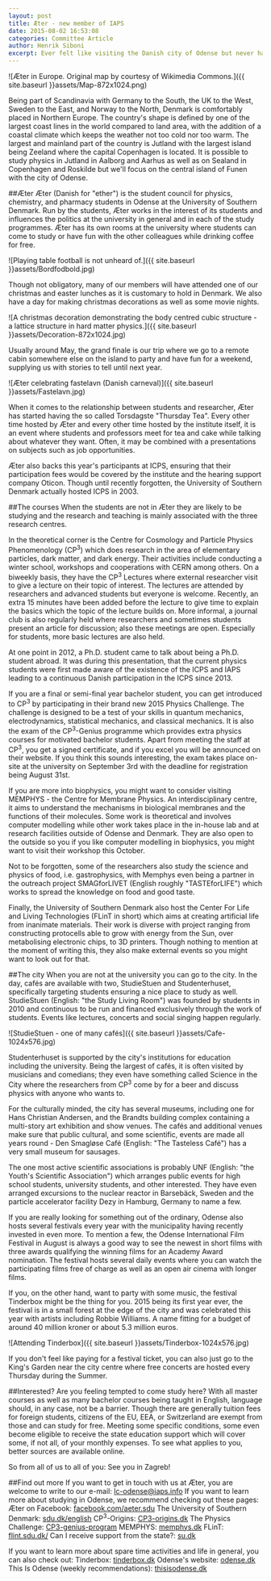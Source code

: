 ```yaml
---
layout: post
title: Æter - new member of IAPS
date: 2015-08-02 16:53:08
categories: Committee Article
author: Henrik Siboni
excerpt: Ever felt like visiting the Danish city of Odense but never had a proper occasion? Now you have - Odense has got its very own local committee of IAPS.
---
```


![Æter in Europe. Original map by courtesy of Wikimedia Commons.]({{ site.baseurl }}assets/Map-872x1024.png)

Being part of Scandinavia with Germany to the South, the UK to the West, Sweden to the East, and Norway to the North, Denmark is comfortably placed in Northern Europe. The country's shape is defined by one of the largest coast lines in the world compared to land area, with the addition of a coastal climate which keeps the weather not too cold nor too warm. The largest and mainland part of the country is Jutland with the largest island being Zeeland where the capital Copenhagen is located. It is possible to study physics in Jutland in Aalborg and Aarhus as well as on Sealand in Copenhagen and Roskilde but we'll focus on the central island of Funen with the city of Odense.

##Æter
Æter (Danish for "ether") is the student council for physics, chemistry, and pharmacy students in Odense at the University of Southern Denmark. Run by the students, Æter works in the interest of its students and influences the politics at the university in general and in each of the study programmes. Æter has its own rooms at the university where students can come to study or have fun with the other colleagues while drinking coffee for free.

![Playing table football is not unheard of.]({{ site.baseurl }}assets/Bordfodbold.jpg)

Though not obligatory, many of our members will have attended one of our christmas and easter lunches as it is customary to hold in Denmark. We also have a day for making christmas decorations as well as some movie nights.

![A christmas decoration demonstrating the body centred cubic structure - a lattice structure in hard matter physics.]({{ site.baseurl }}assets/Decoration-872x1024.jpg)

Usually around May, the grand finale is our trip where we go to a remote cabin somewhere else on the island to party and have fun for a weekend, supplying us with stories to tell until next year.

![Æter celebrating fastelavn (Danish carneval)]({{ site.baseurl }}assets/Fastelavn.jpg)

When it comes to the relationship between students and researcher, Æter has started having the so called Torsdagste "Thursday Tea". Every other time hosted by Æter and every other time hosted by the institute itself, it is an event where students and professors meet for tea and cake while talking about whatever they want. Often, it may be combined with a presentations on subjects such as job opportunities.

Æter also backs this year's participants at ICPS, ensuring that their participation fees would be covered by the institute and the hearing support company Oticon. Though until recently forgotten, the University of Southern Denmark actually hosted ICPS in 2003.

##The courses
When the students are not in Æter they are likely to be studying and the research and teaching is mainly associated with the three research centres.

In the theoretical corner is the Centre for Cosmology and Particle Physics Phenomenology (CP<sup>3</sup>) which does research in the area of elementary particles, dark matter, and dark energy. Their activities include conducting a winter school, workshops and cooperations with CERN among others. On a biweekly basis, they have the CP<sup>3</sup> Lectures where external researcher visit to give a lecture on their topic of interest. The lectures are attended by researchers and advanced students but everyone is welcome. Recently, an extra 15 minutes have been added before the lecture to give time to explain the basics which the topic of the lecture builds on. More informal, a journal club is also regularly held where researchers and sometimes students present an article for discussion; also these meetings are open. Especially for students, more basic lectures are also held.

At one point in 2012, a Ph.D. student came to talk about being a Ph.D. student abroad. It was during this presentation, that the current physics students were first made aware of the existence of the ICPS and IAPS leading to a continuous Danish participation in the ICPS since 2013.

If you are a final or semi-final year bachelor student, you can get introduced to CP<sup>3</sup> by participating in their brand new 2015 Physics Challenge. The challenge is designed to be a test of your skills in quantum mechanics, electrodynamics, statistical mechanics, and classical mechanics. It is also the exam of the CP<sup>3</sup>-Genius programme which provides extra physics courses for motivated bachelor students. Apart from meeting the staff at CP<sup>3</sup>, you get a signed certificate, and if you excel you will be announced on their website. If you think this sounds interesting, the exam takes place on-site at the university on September 3rd with the deadline for registration being August 31st.

If you are more into biophysics, you might want to consider visiting MEMPHYS - the Centre for Membrane Physics. An interdisciplinary centre, it aims to understand the mechanisms in biological membranes and the functions of their molecules. Some work is theoretical and involves computer modelling while other work takes place in the in-house lab and at research facilities outside of Odense and Denmark. They are also open to the outside so you if you like computer modelling in biophysics, you might want to visit their workshop this October.

Not to be forgotten, some of the researchers also study the science and physics of food, i.e. gastrophysics, with Memphys even being a partner in the outreach project SMAGforLIVET (English roughly "TASTEforLIFE") which works to spread the knowledge on food and good taste.

Finally, the University of Southern Denmark also host the Center For Life and Living Technologies (FLinT in short) which aims at creating artificial life from inanimate materials. Their work is diverse with project ranging from constructing protocells able to grow with energy from the Sun, over metabolising electronic chips, to 3D printers. Though nothing to mention at the moment of writing this, they also make external events so you might want to look out for that.

##The city
When you are not at the university you can go to the city. In the day, cafés are available with two, StudieStuen and Studenterhuset, specifically targeting students ensuring a nice place to study as well. StudieStuen (English: "the Study Living Room") was founded by students in 2010 and continuous to be run and financed exclusively through the work of students. Events like lectures, concerts and social singing happen regularly.

![StudieStuen - one of many cafés]({{ site.baseurl }}assets/Cafe-1024x576.jpg)

Studenterhuset is supported by the city's institutions for education including the university. Being the largest of cafés, it is often visited by musicians and comedians; they even have something called Science in the City where the researchers from CP<sup>3</sup> come by for a beer and discuss physics with anyone who wants to.

For the culturally minded, the city has several museums, including one for Hans Christian Andersen, and the Brandts building complex containing a multi-story art exhibition and show venues. The cafés and additional venues make sure that public cultural, and some scientific, events are made all years round - Den Smagløse Café (English: "The Tasteless Café") has a very small museum for sausages.

The one most active scientific associations is probably UNF (English: "the Youth's Scientific Association") which arranges public events for high school students, university students, and other interested. They have even arranged excursions to the nuclear reactor in Barsebäck, Sweden and the particle accelerator facility Dezy in Hamburg, Germany to name a few.

If you are really looking for something out of the ordinary, Odense also hosts several festivals every year with the municipality having recently invested in even more. To mention a few, the Odense International Film Festival in August is always a good way to see the newest in short films with three awards qualifying the winning films for an Academy Award nomination. The festival hosts several daily events where you can watch the participating films free of charge as well as an open air cinema with longer films.

If you, on the other hand, want to party with some music, the festival Tinderbox might be the thing for you. 2015 being its first year ever, the festival is in a small forest at the edge of the city and was celebrated this year with artists including Robbie Williams. A name fitting for a budget of around 40 million kroner or about 5.3 million euros.

![Attending Tinderbox]({{ site.baseurl }}assets/Tinderbox-1024x576.jpg)

If you don't feel like paying for a festival ticket, you can also just go to the King's Garden near the city centre where free concerts are hosted every Thursday during the Summer.

##Interested?
Are you feeling tempted to come study here? With all master courses as well as many bachelor courses being taught in English, language should, in any case, not be a barrier. Though there are generally tuition fees for foreign students, citizens of the EU, EEA, or Switzerland are exempt from those and can study for free. Meeting some specific conditions, some even become eligible to receive the state education support which will cover some, if not all, of your monthly expenses. To see what applies to you, better sources are available online.

So from all of us to all of you: See you in Zagreb!

##Find out more
If you want to get in touch with us at Æter, you are welcome to write to our e-mail: [lc-odense@iaps.info](mailto:lc-odense@iaps.info)
If you want to learn more about studying in Odense, we recommend checking out these pages:
Æter on Facebook: [facebook.com/aeter.sdu](http://facebook.com/aeter.sdu)
The University of Southern Denmark: [sdu.dk/english](http://sdu.dk/english)
CP<sup>3</sup>-Origins: [CP3-origins.dk](http://CP3-origins.dk)
The Physics Challenge: [CP3-genius-program](http://CP3-origins.dk/research/CP3-genius-program/2015-physics-challenge)
MEMPHYS: [memphys.dk](http://memphys.dk)
FLinT: [flint.sdu.dk/](http://flint.sdu.dk/)
Can I receive support from the state?: [su.dk](http://su.dk/English/Sider/foreign.aspx)

If you want to learn more about spare time activities and life in general, you can also check out:
Tinderbox: [tinderbox.dk](http://tinderbox.dk)
Odense's website: [odense.dk](http://odense.dk/subsites5/english)
This Is Odense (weekly recommendations): [thisisodense.dk](http://thisisodense.dk/en)
